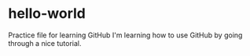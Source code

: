 # hello-world
Practice file for learning GitHub
I'm learning how to use GitHub by going through a nice tutorial.
